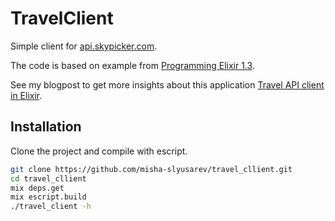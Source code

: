 # TravelClient

Simple client for [api.skypicker.com](http://docs.skypickerpublicapi.apiary.io/#reference).

The code is based on example from [Programming Elixir 1.3](https://www.amazon.com/Programming-Elixir-1-3-Functional-Concurrent/dp/168050200X).

See my blogpost to get more insights about this application [Travel API client in Elixir](http://misha-slyusarev.github.io/elixir/api/2017/02/18/travel-client.html).

## Installation

Clone the project and compile with escript.

```bash
git clone https://github.com/misha-slyusarev/travel_cllient.git
cd travel_cllient
mix deps.get
mix escript.build
./travel_client -h
```

